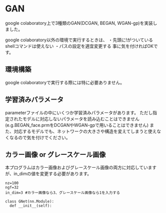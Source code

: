 # GAN

google colaboratory上で3種類のGAN(DCGAN, BEGAN, WGAN-gp)を実装しました。

google colaboratory以外の環境で実行するときは、
・先頭に!がついているshellコマンドは使えない
・パスの設定を適宜変更する
事に気を付ければOKです。

## 環境構築

google colaboratoryで実行する際には特に必要ありません。

## 学習済みパラメータ

parameterファイルの中にいくつか学習済みパラメータがあります。
ただし指定されたモデルに対応しないパラメータを読み込むことはできません(e.g.BEGAN_face.prmをDCGANやWGAN-gpで用いることはできません)
また、対応するモデルでも、ネットワークの大きさや構造を変えてしまうと使えなくなるので気を付けでください。

## カラー画像 or グレースケール画像

本プログラムはカラー画像およびグレースケール画像の両方に対応していますが、in_dimの値を変更する必要があります。
```
nz=100
ngf=32
in_dim=3 #カラー画像なら3、グレースケール画像なら1を入力する

class GNet(nn.Module):
  def __init__(self):

```

